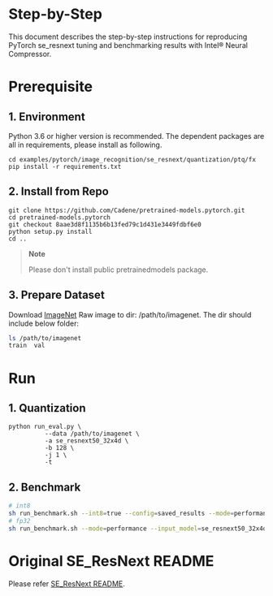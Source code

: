Step-by-Step
============

This document describes the step-by-step instructions for reproducing PyTorch se_resnext tuning and benchmarking results with Intel® Neural Compressor.

# Prerequisite
## 1. Environment
Python 3.6 or higher version is recommended.
The dependent packages are all in requirements, please install as following.
```shell
cd examples/pytorch/image_recognition/se_resnext/quantization/ptq/fx
pip install -r requirements.txt
```
## 2. Install from Repo
```shell
git clone https://github.com/Cadene/pretrained-models.pytorch.git
cd pretrained-models.pytorch
git checkout 8aae3d8f1135b6b13fed79c1d431e3449fdbf6e0
python setup.py install
cd ..
```
> **Note**
>
> Please don't install public pretrainedmodels package.
## 3. Prepare Dataset
Download [ImageNet](http://www.image-net.org/) Raw image to dir: /path/to/imagenet. The dir should include below folder:
```bash
ls /path/to/imagenet
train  val
```

# Run
## 1. Quantization
```shell
python run_eval.py \
          --data /path/to/imagenet \
          -a se_resnext50_32x4d \
          -b 128 \
          -j 1 \
          -t
```
## 2. Benchmark
```bash
# int8
sh run_benchmark.sh --int8=true --config=saved_results --mode=performance --input_model=se_resnext50_32x4d  --dataset_location=/path/to/imagenet
# fp32
sh run_benchmark.sh --mode=performance --input_model=se_resnext50_32x4d  --dataset_location=/path/to/imagenet
```

# Original SE_ResNext README
Please refer [SE_ResNext README](https://github.com/hujie-frank/SENet/blob/master/README.md).
